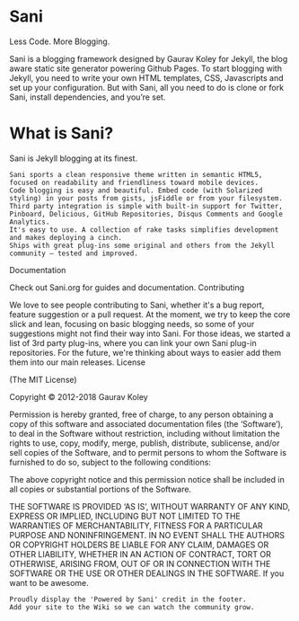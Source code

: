 # Sani

Less Code. More Blogging.

Sani is a blogging framework designed by Gaurav Koley for Jekyll, the blog aware static site generator powering Github Pages. To start blogging with Jekyll, you need to write your own HTML templates, CSS, Javascripts and set up your configuration. But with Sani, all you need to do is  clone or fork Sani, install dependencies, and you’re set.

# What is Sani?

Sani is Jekyll blogging at its finest.

    Sani sports a clean responsive theme written in semantic HTML5, focused on readability and friendliness toward mobile devices.
    Code blogging is easy and beautiful. Embed code (with Solarized styling) in your posts from gists, jsFiddle or from your filesystem.
    Third party integration is simple with built-in support for Twitter, Pinboard, Delicious, GitHub Repositories, Disqus Comments and Google Analytics.
    It's easy to use. A collection of rake tasks simplifies development and makes deploying a cinch.
    Ships with great plug-ins some original and others from the Jekyll community — tested and improved.

Documentation

Check out Sani.org for guides and documentation.
Contributing

We love to see people contributing to Sani, whether it's a bug report, feature suggestion or a pull request. At the moment, we try to keep the core slick and lean, focusing on basic blogging needs, so some of your suggestions might not find their way into Sani. For those ideas, we started a list of 3rd party plug-ins, where you can link your own Sani plug-in repositories. For the future, we're thinking about ways to easier add them them into our main releases.
License

(The MIT License)

Copyright © 2012-2018 Gaurav Koley

Permission is hereby granted, free of charge, to any person obtaining a copy of this software and associated documentation files (the ‘Software’), to deal in the Software without restriction, including without limitation the rights to use, copy, modify, merge, publish, distribute, sublicense, and/or sell copies of the Software, and to permit persons to whom the Software is furnished to do so, subject to the following conditions:

The above copyright notice and this permission notice shall be included in all copies or substantial portions of the Software.

THE SOFTWARE IS PROVIDED ‘AS IS’, WITHOUT WARRANTY OF ANY KIND, EXPRESS OR IMPLIED, INCLUDING BUT NOT LIMITED TO THE WARRANTIES OF MERCHANTABILITY, FITNESS FOR A PARTICULAR PURPOSE AND NONINFRINGEMENT. IN NO EVENT SHALL THE AUTHORS OR COPYRIGHT HOLDERS BE LIABLE FOR ANY CLAIM, DAMAGES OR OTHER LIABILITY, WHETHER IN AN ACTION OF CONTRACT, TORT OR OTHERWISE, ARISING FROM, OUT OF OR IN CONNECTION WITH THE SOFTWARE OR THE USE OR OTHER DEALINGS IN THE SOFTWARE.
If you want to be awesome.

    Proudly display the 'Powered by Sani' credit in the footer.
    Add your site to the Wiki so we can watch the community grow.


